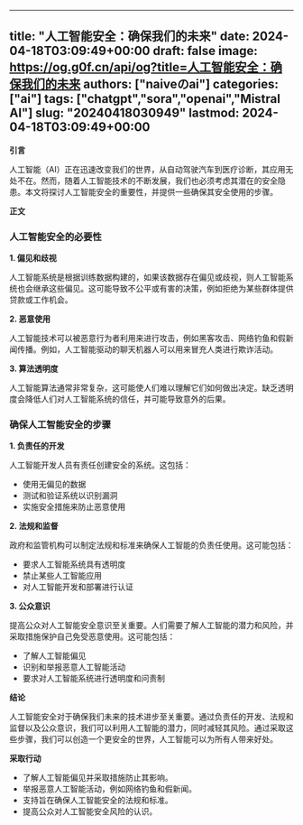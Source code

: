 
---
title: "人工智能安全：确保我们的未来"
date: 2024-04-18T03:09:49+00:00
draft: false
image: https://og.g0f.cn/api/og?title=人工智能安全：确保我们的未来
authors: ["naiveのai"]
categories: ["ai"]
tags: ["chatgpt","sora","openai","Mistral AI"]
slug: "20240418030949"
lastmod: 2024-04-18T03:09:49+00:00
---
**引言**

人工智能（AI）正在迅速改变我们的世界，从自动驾驶汽车到医疗诊断，其应用无处不在。然而，随着人工智能技术的不断发展，我们也必须考虑其潜在的安全隐患。本文将探讨人工智能安全的重要性，并提供一些确保其安全使用的步骤。

**正文**

### 人工智能安全的必要性

**1. 偏见和歧视**

人工智能系统是根据训练数据构建的，如果该数据存在偏见或歧视，则人工智能系统也会继承这些偏见。这可能导致不公平或有害的决策，例如拒绝为某些群体提供贷款或工作机会。

**2. 恶意使用**

人工智能技术可以被恶意行为者利用来进行攻击，例如黑客攻击、网络钓鱼和假新闻传播。例如，人工智能驱动的聊天机器人可以用来冒充人类进行欺诈活动。

**3. 算法透明度**

人工智能算法通常非常复杂，这可能使人们难以理解它们如何做出决定。缺乏透明度会降低人们对人工智能系统的信任，并可能导致意外的后果。

### 确保人工智能安全的步骤

**1. 负责任的开发**

人工智能开发人员有责任创建安全的系统。这包括：

* 使用无偏见的数据
* 测试和验证系统以识别漏洞
* 实施安全措施来防止恶意使用

**2. 法规和监督**

政府和监管机构可以制定法规和标准来确保人工智能的负责任使用。这可能包括：

* 要求人工智能系统具有透明度
* 禁止某些人工智能应用
* 对人工智能开发和部署进行认证

**3. 公众意识**

提高公众对人工智能安全意识至关重要。人们需要了解人工智能的潜力和风险，并采取措施保护自己免受恶意使用。这可能包括：

* 了解人工智能偏见
* 识别和举报恶意人工智能活动
* 要求对人工智能系统进行透明度和问责制

**结论**

人工智能安全对于确保我们未来的技术进步至关重要。通过负责任的开发、法规和监督以及公众意识，我们可以利用人工智能的潜力，同时减轻其风险。通过采取这些步骤，我们可以创造一个更安全的世界，人工智能可以为所有人带来好处。

**采取行动**

* 了解人工智能偏见并采取措施防止其影响。
* 举报恶意人工智能活动，例如网络钓鱼和假新闻。
* 支持旨在确保人工智能安全的法规和标准。
* 提高公众对人工智能安全风险的认识。